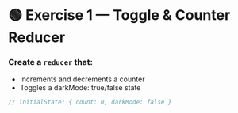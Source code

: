 # 🟢 Exercise 1 — Toggle & Counter Reducer

### Create a `reducer` that:

- Increments and decrements a counter
- Toggles a darkMode: true/false state

```js
// initialState: { count: 0, darkMode: false }
```
